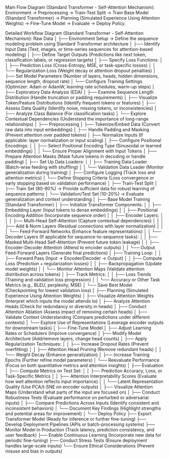 Main Flow Diagram (Standard Transformer - Self-Attention Mechanism):
Environment → Preprocessing → Train-Test Split → Train Base Model (Standard Transformer) → Planning (Simulated Experience Using Attention Weights) → Fine-Tune Model → Evaluate → Deploy Policy.

Detailed Workflow Diagram (Standard Transformer - Self-Attention Mechanism):
Raw Data
│
├── Environment Setup → Define the sequence modeling problem using Standard Transformer architecture
│ ├── Identify Input Data (Text, images, or time-series sequences for attention-based modeling)
│ ├── Define Target Outputs (Predictions like next token, classification labels, or regression targets)
│ ├── Specify Loss Functions:
│ │ ├── Prediction Loss (Cross-Entropy, MSE, or task-specific losses)
│ │ └── Regularization Loss (Weight decay or attention dropout penalties)
│ ├── Set Model Parameters (Number of layers, heads, hidden dimensions, sequence length, dropout rate)
│ └── Configure Training Settings (Optimizer: Adam or AdamW, learning rate schedules, warm-up steps)
│
├── Exploratory Data Analysis (EDA)
│ ├── Examine Sequence Length Distribution (Handle truncation or padding requirements)
│ ├── Visualize Token/Feature Distributions (Identify frequent tokens or features)
│ ├── Assess Data Quality (Identify noise, missing tokens, or inconsistencies)
│ ├── Analyze Class Balance (For classification tasks)
│ └── Explore Contextual Dependencies (Understand the importance of long-range relationships)
│
├── Preprocessing
│ ├── Tokenize/Embed Data (Convert raw data into input embeddings)
│ ├── Handle Padding and Masking (Prevent attention over padded tokens)
│ ├── Normalize Inputs (If applicable: layer normalization or input scaling)
│ ├── Configure Positional Encodings:
│ │ ├── Select Positional Encoding Type (Sinusoidal or learned embeddings)
│ │ └── Ensure Proper Alignment with Input Tokens
│ ├── Prepare Attention Masks (Mask future tokens in decoding or handle padding)
│ ├── Set Up Data Loaders:
│ │ ├── Training Data Loader (Batch-wise feeding with shuffling)
│ │ └── Validation Data Loader (Monitor generalization during training)
│ ├── Configure Logging (Track loss and attention metrics)
│ └── Define Stopping Criteria (Loss convergence or early stopping based on validation performance)
│
├── Train-Test Split
│ ├── Train Set (80-90%) → Provide sufficient data for robust learning of sequence patterns
│ └── Validation/Test Set (10-20%) → Evaluate generalization and context understanding
│
├── Base Model Training (Standard Transformer)
│ ├── Initialize Transformer Components:
│ │ ├── Embedding Layer (Input tokens to dense embeddings)
│ │ ├── Positional Encoding Addition (Incorporate sequence order)
│ │ ├── Encoder Layers:
│ │ │ ├── Multi-Head Self-Attention (Capture contextual dependencies)
│ │ │ ├── Add & Norm Layers (Residual connections with layer normalization)
│ │ │ └── Feed-Forward Networks (Enhance feature representations)
│ │ └── Decoder Layers (If applicable for sequence-to-sequence tasks):
│ │ ├── Masked Multi-Head Self-Attention (Prevent future token leakage)
│ │ ├── Encoder-Decoder Attention (Attend to encoder outputs)
│ │ └── Output Feed-Forward Layers (Generate final predictions)
│ ├── Training Loop:
│ │ ├── Forward Pass (Input → Encoder/Decoder → Output)
│ │ ├── Compute Loss (Prediction + regularization losses)
│ │ ├── Backpropagation (Update model weights)
│ │ └── Monitor Attention Maps (Validate attention distribution across tokens)
│ ├── Track Metrics:
│ │ ├── Loss Trends (Training and validation loss progression)
│ │ └── Accuracy or Other Task Metrics (e.g., BLEU, perplexity, MSE)
│ └── Save Best Model (Checkpointing for lowest validation loss)
│
├── Planning (Simulated Experience Using Attention Weights)
│ ├── Visualize Attention Weights (Interpret which inputs the model attends to)
│ ├── Analyze Attention Heads (Check for redundancy or diversity in heads)
│ ├── Conduct Attention Ablation (Assess impact of removing certain heads)
│ ├── Validate Context Understanding (Compare predictions under different contexts)
│ └── Explore Use of Representations (Leverage encoder outputs for downstream tasks)
│
├── Fine-Tune Model
│ ├── Adjust Learning Rates or Schedulers (Improve convergence)
│ ├── Modify Model Architecture (Add/remove layers, change head counts)
│ ├── Apply Regularization Techniques:
│ │ ├── Increase Dropout Rates (Prevent overfitting)
│ │ ├── Attention Head Pruning (Remove redundant heads)
│ │ └── Weight Decay (Enhance generalization)
│ ├── Increase Training Epochs (Further refine model parameters)
│ └── Reevaluate Performance (Focus on both quantitative metrics and attention insights)
│
├── Evaluation
│ ├── Compute Metrics on Test Set:
│ │ ├── Prediction Accuracy, Loss, or Task-Specific Metrics
│ │ ├── Attention Interpretability Scores (Evaluate how well attention reflects input importance)
│ │ └── Latent Representation Quality (Use PCA/t-SNE on encoder outputs)
│ ├── Visualize Attention Maps (Understand what parts of the input are focused on)
│ ├── Conduct Robustness Tests (Evaluate performance on perturbed or adversarial inputs)
│ ├── Compare Predictions Across Inputs (Identify consistent and inconsistent behaviors)
│ └── Document Key Findings (Highlight strengths and potential areas for improvement)
│
└── Deploy Policy
├── Export Transformer Model (Ready for inference or further fine-tuning)
├── Develop Deployment Pipelines (APIs or batch-processing systems)
├── Monitor Model in Production (Track latency, prediction consistency, and user feedback)
├── Enable Continuous Learning (Incorporate new data for periodic fine-tuning)
├── Conduct Stress Tests (Ensure deployment handles large-scale inputs)
└── Ensure Ethical Considerations (Prevent misuse and bias in outputs)